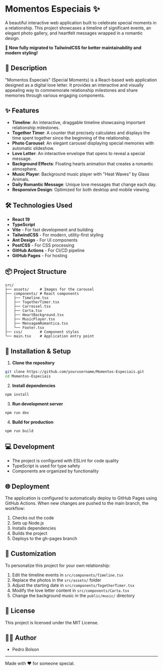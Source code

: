 # Momentos Especiais ✨

A beautiful interactive web application built to celebrate special moments in a relationship. This project showcases a timeline of significant events, an elegant photo gallery, and heartfelt messages wrapped in a romantic design.

**🎉 Now fully migrated to TailwindCSS for better maintainability and modern styling!**

## 📝 Description

"Momentos Especiais" (Special Moments) is a React-based web application designed as a digital love letter. It provides an interactive and visually appealing way to commemorate relationship milestones and share memories through various engaging components.

## ✨ Features

- **Timeline**: An interactive, draggable timeline showcasing important relationship milestones.
- **Together Timer**: A counter that precisely calculates and displays the time spent together since the beginning of the relationship.
- **Photo Carousel**: An elegant carousel displaying special memories with automatic slideshow.
- **Love Letter**: An interactive envelope that opens to reveal a special message.
- **Background Effects**: Floating hearts animation that creates a romantic atmosphere.
- **Music Player**: Background music player with "Heat Waves" by Glass Animals.
- **Daily Romantic Message**: Unique love messages that change each day.
- **Responsive Design**: Optimized for both desktop and mobile viewing.

## 🛠️ Technologies Used

- **React 19**
- **TypeScript**
- **Vite** - For fast development and building
- **TailwindCSS** - For modern, utility-first styling
- **Ant Design** - For UI components
- **PostCSS** - For CSS processing
- **GitHub Actions** - For CI/CD pipeline
- **GitHub Pages** - For hosting

## 📦 Project Structure

```
src/
├── assets/     # Images for the carousel
├── components/ # React components
│   ├── Timeline.tsx
│   ├── TogetherTimer.tsx
│   ├── Carrossel.tsx
│   ├── Carta.tsx
│   ├── HeartBackground.tsx
│   ├── MusicPlayer.tsx
│   ├── MensagemRomantica.tsx
│   └── Footer.tsx
├── css/        # Component styles
└── main.tsx    # Application entry point
```

## 🚀 Installation & Setup

1. **Clone the repository**

```bash
git clone https://github.com/yourusername/Momentos-Especiais.git
cd Momentos-Especiais
```

2. **Install dependencies**

```bash
npm install
```

3. **Run development server**

```bash
npm run dev
```

4. **Build for production**

```bash
npm run build
```

## 💻 Development

- The project is configured with ESLint for code quality
- TypeScript is used for type safety
- Components are organized by functionality

## 🌐 Deployment

The application is configured to automatically deploy to GitHub Pages using GitHub Actions. When new changes are pushed to the main branch, the workflow:

1. Checks out the code
2. Sets up Node.js
3. Installs dependencies
4. Builds the project
5. Deploys to the gh-pages branch

## 🎨 Customization

To personalize this project for your own relationship:

1. Edit the timeline events in `src/components/Timeline.tsx`
2. Replace the photos in the `src/assets/` folder
3. Adjust the starting date in `src/components/TogetherTimer.tsx`
4. Modify the love letter content in `src/components/Carta.tsx`
5. Change the background music in the `public/music/` directory

## 📄 License

This project is licensed under the MIT License.

## 👨‍💻 Author

- Pedro Bolson

---

Made with ❤️ for someone special.